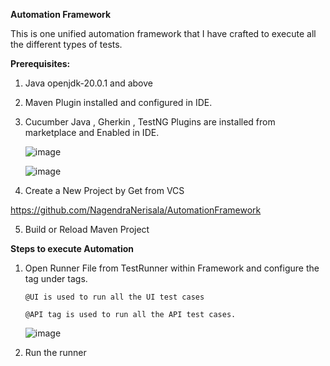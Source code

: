 **Automation Framework**

This is one unified automation framework that I have crafted to execute all the different types of tests.

**Prerequisites:**
1. Java openjdk-20.0.1 and above
   
2. Maven Plugin installed and configured in IDE.

3. Cucumber Java , Gherkin , TestNG Plugins are installed from marketplace and Enabled in IDE.

   ![image](https://github.com/NagendraNerisala/AutomationFramework/assets/132339511/6debdfcf-138b-4d32-8714-f734e8c9503d)
   

   ![image](https://github.com/NagendraNerisala/AutomationFramework/assets/132339511/e48e0141-a051-4185-ae59-69a042d0050a)



4. Create a New Project by Get from VCS
   
https://github.com/NagendraNerisala/AutomationFramework

5. Build or Reload Maven Project

**Steps to execute Automation**
1. Open Runner File from TestRunner within Framework and configure the tag under tags.
   
       @UI is used to run all the UI test cases
   
       @API tag is used to run all the API test cases.
   
   ![image](https://github.com/NagendraNerisala/AutomationFramework/assets/132339511/0fa82b46-ddc4-4f42-9670-bc9e7ab27bd8)


2. Run the runner
   
